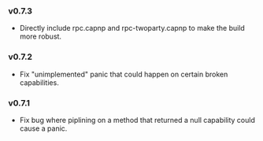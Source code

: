 ### v0.7.3
- Directly include rpc.capnp and rpc-twoparty.capnp to make the build more robust.

### v0.7.2
- Fix "unimplemented" panic that could happen on certain broken capabilities.

### v0.7.1
- Fix bug where piplining on a method that returned a null capability could cause a panic.
